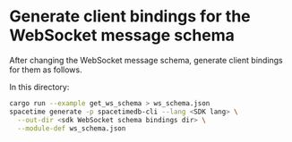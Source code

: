 # Generate client bindings for the WebSocket message schema

After changing the WebSocket message schema, generate client bindings for them as follows.

In this directory:

```sh
cargo run --example get_ws_schema > ws_schema.json
spacetime generate -p spacetimedb-cli --lang <SDK lang> \
  --out-dir <sdk WebSocket schema bindings dir> \
  --module-def ws_schema.json
```
